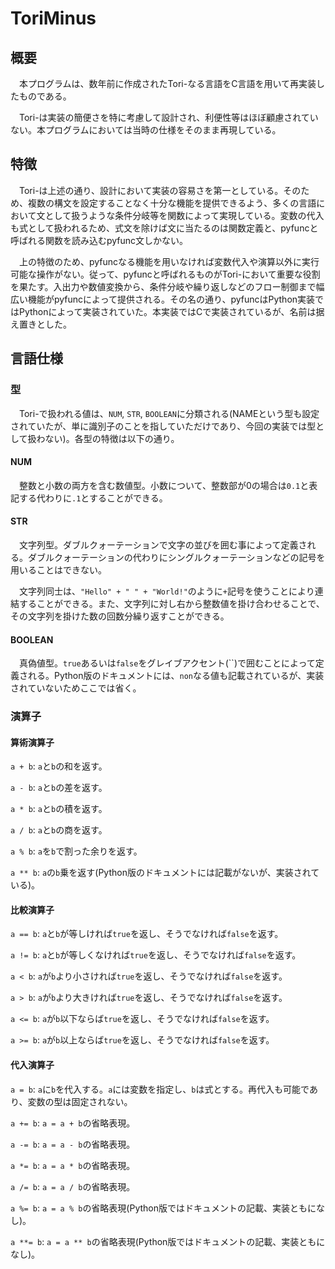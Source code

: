 # ToriMinus

## 概要

　本プログラムは、数年前に作成されたTori-なる言語をC言語を用いて再実装したものである。

　Tori-は実装の簡便さを特に考慮して設計され、利便性等はほぼ顧慮されていない。本プログラムにおいては当時の仕様をそのまま再現している。

## 特徴

　Tori-は上述の通り、設計において実装の容易さを第一としている。そのため、複数の構文を設定することなく十分な機能を提供できるよう、多くの言語において文として扱うような条件分岐等を関数によって実現している。変数の代入も式として扱われるため、式文を除けば文に当たるのは関数定義と、pyfuncと呼ばれる関数を読み込むpyfunc文しかない。

　上の特徴のため、pyfuncなる機能を用いなければ変数代入や演算以外に実行可能な操作がない。従って、pyfuncと呼ばれるものがTori-において重要な役割を果たす。入出力や数値変換から、条件分岐や繰り返しなどのフロー制御まで幅広い機能がpyfuncによって提供される。その名の通り、pyfuncはPython実装ではPythonによって実装されていた。本実装ではCで実装されているが、名前は据え置きとした。

## 言語仕様

### 型

　Tori-で扱われる値は、`NUM`, `STR`, `BOOLEAN`に分類される(NAMEという型も設定されていたが、単に識別子のことを指していただけであり、今回の実装では型として扱わない)。各型の特徴は以下の通り。

#### NUM

　整数と小数の両方を含む数値型。小数について、整数部が0の場合は`0.1`と表記する代わりに`.1`とすることができる。

#### STR

　文字列型。ダブルクォーテーションで文字の並びを囲む事によって定義される。ダブルクォーテーションの代わりにシングルクォーテーションなどの記号を用いることはできない。

　文字列同士は、`"Hello" + " " + "World!"`のように`+`記号を使うことにより連結することができる。また、文字列に対し右から整数値を掛け合わせることで、その文字列を掛けた数の回数分繰り返すことができる。

#### BOOLEAN

　真偽値型。`true`あるいは`false`をグレイブアクセント(``)で囲むことによって定義される。Python版のドキュメントには、`non`なる値も記載されているが、実装されていないためここでは省く。

### 演算子

#### 算術演算子

`a + b`: `a`と`b`の和を返す。

`a - b`: `a`と`b`の差を返す。

`a * b`: `a`と`b`の積を返す。

`a / b`: `a`と`b`の商を返す。

`a % b`: `a`を`b`で割った余りを返す。

`a ** b`: `a`の`b`乗を返す(Python版のドキュメントには記載がないが、実装されている)。

#### 比較演算子

`a == b`: `a`と`b`が等しければ`true`を返し、そうでなければ`false`を返す。

`a != b`: `a`と`b`が等しくなければ`true`を返し、そうでなければ`false`を返す。

 `a < b`: `a`が`b`より小さければ`true`を返し、そうでなければ`false`を返す。

 `a > b`: `a`が`b`より大きければ`true`を返し、そうでなければ`false`を返す。

`a <= b`: `a`が`b`以下ならば`true`を返し、そうでなければ`false`を返す。

`a >= b`: `a`が`b`以上ならば`true`を返し、そうでなければ`false`を返す。

#### 代入演算子

`a = b`: `a`に`b`を代入する。`a`には変数を指定し、`b`は式とする。再代入も可能であり、変数の型は固定されない。

`a += b`: `a = a + b`の省略表現。 

`a -= b`: `a = a - b`の省略表現。 

`a *= b`: `a = a * b`の省略表現。 

`a /= b`: `a = a / b`の省略表現。 

`a %= b`: `a = a % b`の省略表現(Python版ではドキュメントの記載、実装ともになし)。 

`a **= b`: `a = a ** b`の省略表現(Python版ではドキュメントの記載、実装ともになし)。  
